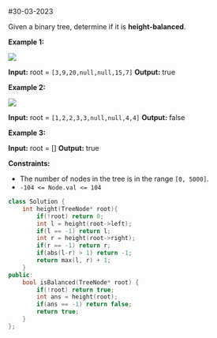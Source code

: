 #30-03-2023 




Given a binary tree, determine if it is **height-balanced**.

**Example 1:**

![](https://assets.leetcode.com/uploads/2020/10/06/balance_1.jpg)

**Input:** root = `[3,9,20,null,null,15,7]`
**Output:** true

**Example 2:**

![](https://assets.leetcode.com/uploads/2020/10/06/balance_2.jpg)

**Input:** root = `[1,2,2,3,3,null,null,4,4]`
**Output:** false

**Example 3:**

**Input:** root = []
**Output:** true

**Constraints:**

-   The number of nodes in the tree is in the range `[0, 5000]`.
-   `-104 <= Node.val <= 104`




```cpp
class Solution {
    int height(TreeNode* root){
        if(!root) return 0;
        int l = height(root->left);
        if(l == -1) return l;
        int r = height(root->right);
        if(r == -1) return r;
        if(abs(l-r) > 1) return -1;
        return max(l, r) + 1;
    }
public:
    bool isBalanced(TreeNode* root) {
        if(!root) return true;
        int ans = height(root);
        if(ans == -1) return false;
        return true;
    }
};
```